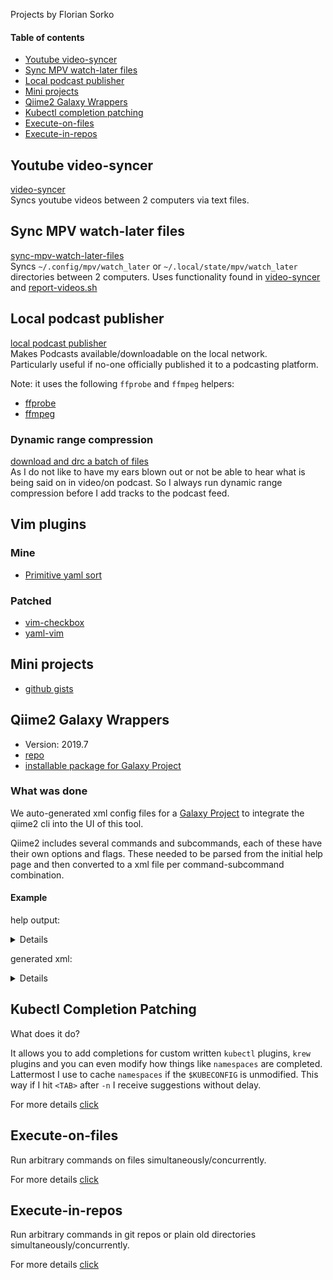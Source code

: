 Projects by Florian Sorko

#### Table of contents

- [Youtube video-syncer](#youtube-video-syncer)
- [Sync MPV watch-later files](#sync-mpv-watch-later-files)
- [Local podcast publisher](#local-podcast-publisher)
- [Mini projects](#mini-projects)
- [Qiime2 Galaxy Wrappers](#qiime2-galaxy-wrappers)
- [Kubectl completion patching](#kubectl-completion-patching)
- [Execute-on-files](#execute-on-files)
- [Execute-in-repos](#execute-in-repos)

## Youtube video-syncer

[video-syncer](https://github.com/diepfote/golang-tools/tree/32d62f7cad6f27d7c0503ba92907fee74f0a25b1/video-syncer)  
Syncs youtube videos between 2 computers via text files.

## Sync MPV watch-later files

[sync-mpv-watch-later-files](https://github.com/diepfote/golang-tools/tree/7f86a2e32d83d6f09f6af758ed267eee826ddef6/sync-video-syncer-mpv-watch-later-files)  
Syncs `~/.config/mpv/watch_later` or `~/.local/state/mpv/watch_later` directories between 2 computers.
Uses functionality found in [video-syncer](#youtube-video-syncer) and [report-videos.sh](https://github.com/diepfote/scripts/blob/fc09c10453e8527e3fb53a3c379b128310c60b69/normal-privileges_systemd_scripts/report-videos.sh)

## Local podcast publisher  

[local podcast publisher](https://github.com/diepfote/local-podcast-publisher)  
Makes Podcasts available/downloadable on the local network.  
Particularly useful if no-one officially published it to a podcasting platform.

Note: it uses the following `ffprobe` and `ffmpeg` helpers:

* [ffprobe](https://github.com/search?q=repo%3Adiepfote%2Fscripts+ffprobe&type=code)
* [ffmpeg](https://github.com/search?q=repo%3Adiepfote%2Fscripts%20ffmpeg&type=code)

### Dynamic range compression

[download and drc a batch of files](https://github.com/diepfote/scripts/blob/939d8cde8284a62ac80ff3832c27add730d4b74c/source-me/posix-compliant-shells.sh#L443)  
As I do not like to have my ears blown out or not be able to hear
what is being said on in video/on podcast. 
So I always run dynamic range compression before I add tracks to the podcast feed.


## Vim plugins

### Mine

* [Primitive yaml sort](https://github.com/diepfote/vim-primitive-yamlsort)

### Patched

* [vim-checkbox](https://github.com/diepfote/vim-checkbox)
* [yaml-vim](https://github.com/diepfote/yaml-vim)


## Mini projects

* [github gists](https://gist.github.com/search?q=user%3Adiepfote+%22mini-project%22&ref=searchresults)


## Qiime2 Galaxy Wrappers

* Version: 2019.7
* [repo](https://github.com/diepfote/qiime2_wrappers)
* [installable package for Galaxy Project](https://toolshed.g2.bx.psu.edu/view/florianbegusch/qiime2_suite)

### What was done

We auto-generated xml config files for a [Galaxy Project](https://galaxyproject.org/) to integrate the qiime2 cli into the UI of this tool.

Qiime2 includes several commands and subcommands, each of these have their own options and flags.
These needed to be parsed from the initial help page and then converted to a xml file per command-subcommand combination.

#### Example

help output:

<p><details>

```text
(qiime2-2019.7) root@dd8a4d319d86:/data# qiime vsearch cluster-features-de-novo --help
Usage: qiime vsearch cluster-features-de-novo [OPTIONS]

  Given a feature table and the associated feature sequences, cluster the
  features based on user-specified percent identity threshold of their
  sequences. This is not a general-purpose de novo clustering method, but
  rather is intended to be used for clustering the results of quality-
  filtering/dereplication methods, such as DADA2, or for re-clustering a
  FeatureTable at a lower percent identity than it was originally clustered
  at. When a group of features in the input table are clustered into a
  single feature, the frequency of that single feature in a given sample is
  the sum of the frequencies of the features that were clustered in that
  sample. Feature identifiers and sequences will be inherited from the
  centroid feature of each cluster. See the vsearch documentation for
  details on how sequence clustering is performed.

Inputs:
  --i-sequences ARTIFACT FeatureData[Sequence]
                          The sequences corresponding to the features in
                          table.                                    [required]
  --i-table ARTIFACT FeatureTable[Frequency]
                          The feature table to be clustered.        [required]
Parameters:
  --p-perc-identity PROPORTION Range(0, 1, inclusive_start=False,
    inclusive_end=True)   The percent identity at which clustering should be
                          performed. This parameter maps to vsearch's --id
                          parameter.                                [required]
  --p-threads INTEGER Range(0, 256, inclusive_end=True)
                          The number of threads to use for computation.
                          Passing 0 will launch one thread per CPU core.
                                                                  [default: 1]
Outputs:
  --o-clustered-table ARTIFACT FeatureTable[Frequency]
                          The table following clustering of features.
                                                                    [required]
  --o-clustered-sequences ARTIFACT FeatureData[Sequence]
                          Sequences representing clustered features.
                                                                    [required]
Miscellaneous:
  --output-dir PATH       Output unspecified results to a directory
  --verbose / --quiet     Display verbose output to stdout and/or stderr
                          during execution of this action. Or silence output
                          if execution is successful (silence is golden).
  --citations             Show citations and exit.
  --help                  Show this message and exit.
```

</details></p>

generated xml:

<p><details>

```text
<?xml version="1.0" ?>
<tool id="qiime_vsearch_cluster-features-de-novo" name="qiime vsearch cluster-features-de-novo" version="2019.7">
	<description> - De novo clustering of features.</description>
	<requirements>
		<requirement type="package" version="2019.7">qiime2</requirement>
	</requirements>
	<command><![CDATA[
qiime vsearch cluster-features-de-novo

--i-sequences=$isequences
--i-table=$itable
--p-perc-identity="$ppercidentity"

#set $pthreads = '${GALAXY_SLOTS:-4}'
#if str($pthreads):
 --p-threads="$pthreads"
#end if

--o-clustered-table=oclusteredtable
--o-clustered-sequences=oclusteredsequences
;
cp oclusteredtable.qza $oclusteredtable;
cp oclusteredsequences.qza $oclusteredsequences
	]]></command>
	<inputs>
		<param format="qza,no_unzip.zip" label="--i-sequences: ARTIFACT FeatureData[Sequence] The sequences corresponding to the features in table.                                    [required]" name="isequences" optional="False" type="data"/>
		<param format="qza,no_unzip.zip" label="--i-table: ARTIFACT FeatureTable[Frequency] The feature table to be clustered.        [required]" name="itable" optional="False" type="data"/>
		
		<param label="--p-perc-identity: PROPORTION Range(0, 1, inclusive_start=False, inclusive_end=True)   The percent identity at which clustering should be performed. This parameter maps to vsearch's --id parameter.                                [required]" name="ppercidentity" optional="False" min="0" max="1" value="" exclude_min="True" exclude_max="False" type="float"/>
	</inputs>
	<outputs>
		<data format="qza" label="${tool.name} on ${on_string}: clusteredtable.qza" name="oclusteredtable"/>
		<data format="qza" label="${tool.name} on ${on_string}: clusteredsequences.qza" name="oclusteredsequences"/>
	</outputs>
	<help><![CDATA[
De novo clustering of features.
###############################

Given a feature table and the associated feature sequences, cluster the
features based on user-specified percent identity threshold of their
sequences. This is not a general-purpose de novo clustering method, but
rather is intended to be used for clustering the results of quality-
filtering/dereplication methods, such as DADA2, or for re-clustering a
FeatureTable at a lower percent identity than it was originally clustered
at. When a group of features in the input table are clustered into a single
feature, the frequency of that single feature in a given sample is the sum
of the frequencies of the features that were clustered in that sample.
Feature identifiers and sequences will be inherited from the centroid
feature of each cluster. See the vsearch documentation for details on how
sequence clustering is performed.

Parameters
----------
sequences : FeatureData[Sequence]
    The sequences corresponding to the features in table.
table : FeatureTable[Frequency]
    The feature table to be clustered.
perc_identity : Float % Range(0, 1, inclusive_start=False, inclusive_end=True)
    The percent identity at which clustering should be performed. This
    parameter maps to vsearch's --id parameter.
Returns
-------
clustered_table : FeatureTable[Frequency]
    The table following clustering of features.
clustered_sequences : FeatureData[Sequence]
    Sequences representing clustered features.
	]]></help>
<macros>
    <import>qiime_citation.xml</import>
</macros>
<expand macro="qiime_citation"/>
</tool>
```

</details></p>

## Kubectl Completion Patching

What does it do?

It allows you to add completions for custom written `kubectl`
plugins, `krew` plugins and you can even modify how things like `namespaces`
are completed.  
Lattermost I use to cache `namespaces` if the `$KUBECONFIG` is unmodified.
This way if I hit `<TAB>` after `-n` I receive suggestions without delay.

For more details [click](../terminal-config/kubectl-bash-completion-patching/index.html)

## Execute-on-files

Run arbitrary commands on files simultaneously/concurrently.

For more details [click](https://github.com/diepfote/golang-tools/tree/621f347afe3196753d8df22daa120fa024d0fdf7/execute-on-files)

## Execute-in-repos

Run arbitrary commands in git repos or plain old directories simultaneously/concurrently.

For more details [click](https://github.com/diepfote/golang-tools/tree/621f347afe3196753d8df22daa120fa024d0fdf7/execute-in-repos)

